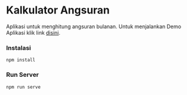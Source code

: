 # Kalkulator Angsuran
Aplikasi untuk menghitung angsuran bulanan. 
Untuk menjalankan Demo Aplikasi klik link [disini](https://kalkulatorangsuran.layhomedev.site).

### Instalasi
```
npm install
```

### Run Server
```
npm run serve
```
